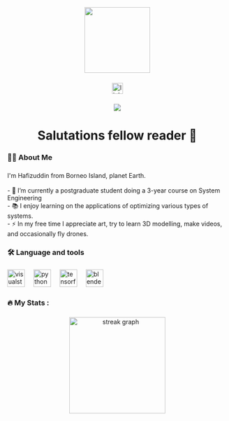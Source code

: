 <div align="center">
  <img height="150" src="https://media.giphy.com/media/M9gbBd9nbDrOTu1Mqx/giphy.gif"  />
</div>

###

<div align="center">
  <a href="https://www.linkedin.com/in/whoishafiz" target="_blank">
    <img src="https://img.shields.io/static/v1?message=LinkedIn&logo=linkedin&label=&color=0077B5&logoColor=white&labelColor=&style=for-the-badge" height="25" alt="linkedin logo"  />
  </a>
</div>

###

<div align="center">
  <img src="https://visitor-badge.laobi.icu/badge?page_id=whoishafiz.whoishafiz&"  />
</div>

###

<h1 align="center">Salutations fellow reader 👋</h1>

###

<h3 align="left">👩‍💻  About Me</h3>

###

<p align="left">I'm Hafizuddin from Borneo Island, planet Earth.<br><br>- 🔭 I’m currently a postgraduate student doing a 3-year course on System Engineering<br>- 📚 I enjoy learning on the applications of optimizing various types of systems.<br>- ⚡ In my free time I appreciate art, try to learn 3D modelling, make videos, and occasionally fly drones.</p>

###

<h3 align="left">🛠 Language and tools</h3>

###

<div align="left">
  <img src="https://cdn.jsdelivr.net/gh/devicons/devicon/icons/visualstudio/visualstudio-plain.svg" height="40" alt="visualstudio logo"  />
  <img width="12" />
  <img src="https://cdn.jsdelivr.net/gh/devicons/devicon/icons/python/python-original.svg" height="40" alt="python logo"  />
  <img width="12" />
  <img src="https://cdn.jsdelivr.net/gh/devicons/devicon/icons/tensorflow/tensorflow-original.svg" height="40" alt="tensorflow logo"  />
  <img width="12" />
  <img src="https://cdn.jsdelivr.net/gh/devicons/devicon/icons/blender/blender-original.svg" height="40" alt="blender logo"  />
</div>

###

<h3 align="left">🔥   My Stats :</h3>

###

<div align="center">
  <img src="https://streak-stats.demolab.com?user=whoishafiz&locale=en&mode=daily&theme=dark&hide_border=false&border_radius=5&order=3" height="220" alt="streak graph"  />
</div>

###

